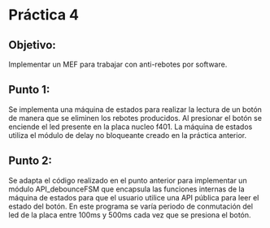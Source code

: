 # Práctica 4
## Objetivo:
Implementar un MEF para trabajar con anti-rebotes por software.

## Punto 1:
Se implementa una máquina de estados para realizar la lectura de un botón de manera que se eliminen los rebotes producidos. Al presionar el botón se enciende el led presente en la placa nucleo f401.
La máquina de estados utiliza el módulo de delay no bloqueante creado en la práctica anterior.

## Punto 2:
Se adapta el código realizado en el punto anterior para implementar un módulo API_debounceFSM que encapsula las funciones internas de la máquina de estados para que el usuario utilice una API pública para leer el estado del botón. En este programa se varía periodo de conmutación del led de la placa entre 100ms y 500ms cada vez que se presiona el botón.
